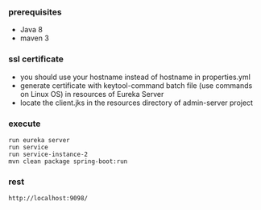 ### prerequisites
- Java 8
- maven 3
### ssl certificate
- you should use your hostname instead of hostname in properties.yml
- generate certificate with keytool-command batch file (use commands on Linux OS) in resources of Eureka Server
- locate the client.jks in the resources directory of admin-server project

### execute
    run eureka server
    run service
    run service-instance-2
    mvn clean package spring-boot:run
    
### rest
    http://localhost:9098/